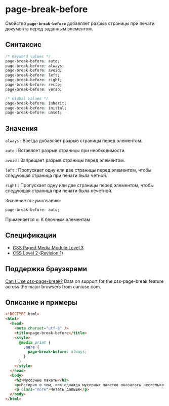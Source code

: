 # page-break-before

Свойство **`page-break-before`** добавляет разрыв страницы при печати документа перед заданным элементом.

## Синтаксис

```css
/* Keyword values */
page-break-before: auto;
page-break-before: always;
page-break-before: avoid;
page-break-before: left;
page-break-before: right;
page-break-before: recto;
page-break-before: verso;

/* Global values */
page-break-before: inherit;
page-break-before: initial;
page-break-before: unset;
```

## Значения

`always`
: Всегда добавляет разрыв страницы перед элементом.

`auto`
: Вставляет разрыв страницы при необходимости.

`avoid`
: Запрещает разрыв страницы перед элементом.

`left`
: Пропускает одну или две страницы перед элементом, чтобы следующая страница при печати была четной.

`right`
: Пропускает одну или две страницы перед элементом, чтобы следующая страница при печати была нечетной.

Значение по-умолчанию:

```css
page-break-before: auto;
```

Применяется к: К блочным элементам

## Спецификации

- [CSS Paged Media Module Level 3](http://dev.w3.org/csswg/css3-page/#page-break-before)
- [CSS Level 2 (Revision 1)](http://www.w3.org/TR/CSS2/page.html#propdef-page-break-before)

## Поддержка браузерами

<p class="ciu_embed" data-feature="css-page-break" data-periods="future_1,current,past_1,past_2">
  <a href="http://caniuse.com/#feat=css-page-break">Can I Use css-page-break?</a> Data on support for the css-page-break feature across the major browsers from caniuse.com.
</p>

## Описание и примеры

```html
<!DOCTYPE html>
<html>
  <head>
    <meta charset="utf-8" />
    <title>page-break-before</title>
    <style>
      @media print {
        .more {
          page-break-before: always;
        }
      }
    </style>
  </head>
  <body>
    <h2>Мусорные пакеты</h2>
    <p>История о том, как однажды мусорных пакетов оказалось несколько больше, чем хотелось, как и для чего их можно использовать, и что из этого получилось.</p>
    <p class="more">Читать дальше</p>
  </body>
</html>
```
